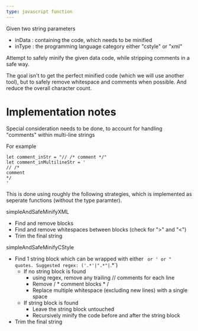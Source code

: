 ```yaml
---
type: javascript function
---
```

Given two string parameters 
- inData : containing the code, which needs to be minified 
- inType : the programming language category either "cstyle" or "xml"

Attempt to safely minify the given data code, while stripping comments in a safe way.

The goal isn't to get the perfect minified code (which we will use another tool), but to safely remove whitespace and comments when possible. And reduce the overall character count.

# Implementation notes

Special consideration needs to be done, to account for handling "comments" within multi-line strings

For example
```
let comment_inStr = "// /* comment */"
let comment_inMultilineStr = '
// /* 
comment 
*/
'
```

This is done using roughly the following strategies, which is implemented as seperate functions (without the type paramter).

simpleAndSafeMinifyXML
- Find and remove <!-- comment --> blocks
- Find and remove whitespaces between blocks (check for ">" and "<")
- Trim the final string

simpleAndSafeMinifyCStyle
- Find 1 string block which can be wrapped with either ` or ' or " quotes. Suggested regex: ('.*'|".*"|`.*`)
	- If no string block is found
		- using regex, remove any trailing // comments for each line
		- Remove / * comment blocks * /
		- Replace multiple whitespace (excluding new lines) with a single space
	- If string block is found
		- Leave the string block untouched
		- Recursively minify the code before and after the string block
- Trim the final string